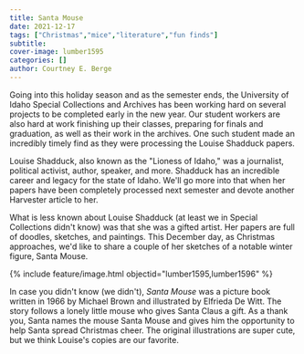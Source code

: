 ```yaml
---
title: Santa Mouse
date: 2021-12-17 
tags: ["Christmas","mice","literature","fun finds"]
subtitle: 
cover-image: lumber1595
categories: []
author: Courtney E. Berge
---
```


Going into this holiday season and as the semester ends, the University of Idaho Special Collections and Archives has been working hard on several projects to be completed early in the new year. Our student workers are also hard at work finishing up their classes, preparing for finals and graduation, as well as their work in the archives. One such student made an incredibly timely find as they were processing the Louise Shadduck papers. 

Louise Shadduck, also known as the "Lioness of Idaho," was a journalist, political activist, author, speaker, and more. Shadduck has an incredible career and legacy for the state of Idaho. We'll go more into that when her papers have been completely processed next semester and devote another Harvester article to her. 

What is less known about Louise Shadduck (at least we in Special Collections didn't know) was that she was a gifted artist. Her papers are full of doodles, sketches, and paintings. This December day, as Christmas approaches, we'd like to share a couple of her sketches of a notable winter figure, Santa Mouse. 

{% include feature/image.html objectid="lumber1595,lumber1596" %}

In case you didn't know (we didn't), *Santa Mouse* was a picture book written in 1966 by Michael Brown and illustrated by Elfrieda De Witt. The story follows a lonely little mouse who gives Santa Claus a gift. As a thank you, Santa names the mouse Santa Mouse and gives him the opportunity to help Santa spread Christmas cheer. The original illustrations are super cute, but we think Louise's copies are our favorite. 

